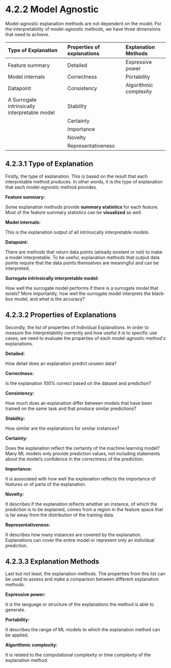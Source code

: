 # 4.2.2 Model Agnostic

Model-agnostic explanation methods are not dependent on the model. For the interpretability of model-agnostic methods, we have three dimensions that need to achieve.

| **Type of Explanation** | **Properties of explanations** | **Explanation Methods** |
| :--- | :--- | :--- |
| Feature summary | Detailed | Expressive power |
| Model internals | Correctness | Portability |
| Datapoint | Consistency | Algorithmic complexity |
| A Surrogate intrinsically interpretable model | Stability |  |
|  | Certainty |  |
|  | Importance |  |
|  | Novelty |  |
|  | Representativeness |  |

## **4.2.3.1 Type of Explanation**

Firstly, the type of explanation. This is based on the result that each interpretable method produces. In other words, it is the type of explanation that each model-agnostic method provides.

**Feature summary:**

Some explanation methods provide **summary statistics** for each feature. Most of the feature summary statistics can be **visualized** as well.

**Model internals:**

This is the explanation output of all intrinsically interpretable models.

**Datapoint:**

There are methods that return data points \(already existent or not\) to make a model interpretable. To be useful, explanation methods that output data points require that the data points themselves are meaningful and can be interpreted.

**Surrogate intrinsically interpretable model:**

How well the surrogate model performs if there is a surrogate model that exists? More importantly, how well the surrogate model interprets the black-box model, and what is the accuracy?

## **4.2.3.2 Properties of Explanations**

Secondly, the list of properties of Individual Explanations. In order to measure the interpretability correctly and how useful it is to specific use cases; we need to evaluate the properties of each model-agnostic method's explanations.

**Detailed:**

How detail does an explanation predict unseen data?

**Correctness:**

Is the explanation 100% correct based on the dataset and prediction?

**Consistency:**

How much does an explanation differ between models that have been trained on the same task and that produce similar predictions?

**Stability:**

How similar are the explanations for similar instances?

**Certainty:**

Does the explanation reflect the certainty of the machine learning model? Many ML models only provide prediction values, not including statements about the model’s confidence in the correctness of the prediction.

**Importance:**

It is associated with how well the explanation reflects the importance of features or of parts of the explanation.

**Novelty:**

It describes if the explanation reflects whether an instance, of which the prediction is to be explained, comes from a region in the feature space that is far away from the distribution of the training data.

**Representativeness:**

It describes how many instances are covered by the explanation. Explanations can cover the entire model or represent only an individual prediction.

## **4.2.3.3 Explanation Methods**

Last but not least, the explanation methods. The properties from this list can be used to assess and make a comparison between different explanation methods.

**Expressive power:**

It is the language or structure of the explanations the method is able to generate.

**Portability:**

It describes the range of ML models to which the explanation method can be applied.

**Algorithmic complexity:**

It is related to the computational complexity or time complexity of the explanation method.

